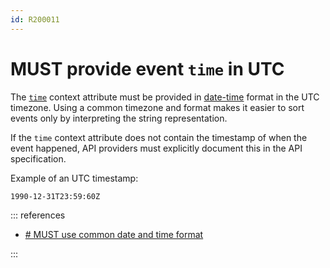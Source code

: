 ```yaml
---
id: R200011
---
```


# MUST provide event `time` in UTC

The [`time`](https://github.com/cloudevents/spec/blob/v1.0.2/cloudevents/spec.md#time) context attribute must be provided in [date-time](https://datatracker.ietf.org/doc/html/rfc3339#section-5.6) format in the UTC timezone. Using a common timezone and format makes it easier to sort events only by interpreting the string representation.

If the `time` context attribute does not contain the timestamp of when the event happened, API providers must explicitly document this in the API specification.

Example of an UTC timestamp:

```text
1990-12-31T23:59:60Z
```

::: references

- [# MUST use common date and time format](/guidelines/r100072)

:::

